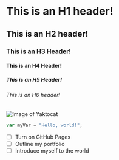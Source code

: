 #  This is an H1 header!
## This is an H2 header!
### This is an H3 Header!
#### This is an H4 Header!
##### This is an H5 Header!
###### This is an H6 header!

![Image of Yaktocat](https://octodex.github.com/images/yaktocat.png)

``` javascript
var myVar = "Hello, world!";
```

- [ ] Turn on GitHub Pages
- [ ] Outline my portfolio
- [ ] Introduce myself to the world
